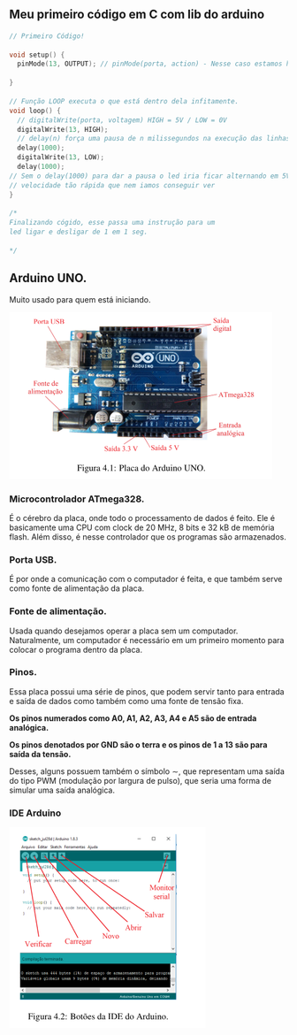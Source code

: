 ## Meu primeiro código em C com lib do arduino

```cpp
// Primeiro Código!

void setup() {
  pinMode(13, OUTPUT); // pinMode(porta, action) - Nesse caso estamos habilitando a PORTA 13 para saída de tensão

}

// Função LOOP executa o que está dentro dela infitamente.
void loop() {
  // digitalWrite(porta, voltagem) HIGH = 5V / LOW = 0V
  digitalWrite(13, HIGH);
  // delay(n) força uma pausa de n milissegundos na execução das linhas de comando.
  delay(1000);
  digitalWrite(13, LOW);
  delay(1000);
// Sem o delay(1000) para dar a pausa o led iria ficar alternando em 5V e 0V em uma
// velocidade tão rápida que nem iamos conseguir ver
}

/*
Finalizando cógido, esse passa uma instrução para um
led ligar e desligar de 1 em 1 seg.

*/
```

## Arduino UNO.

Muito usado para quem está iniciando.

![Arduino UNO](img/arduinoUNO.png)

### **Microcontrolador ATmega328.**

É o cérebro da placa, onde todo o processamento de dados é feito. Ele é basicamente uma CPU com clock de 20 MHz, 8 bits e 32 kB de memória flash. Além disso, é nesse controlador que os programas são armazenados.

### **Porta USB.**

É por onde a comunicação com o computador é feita, e que também serve como fonte de alimentação da placa.

### Fonte de alimentação.

Usada quando desejamos operar a placa sem um computador. Naturalmente, um computador é necessário em um primeiro momento para colocar o programa dentro da placa.

### Pinos.

Essa placa possui uma série de pinos, que podem servir tanto para entrada e saída de dados como também como uma fonte de tensão fixa.

**Os pinos numerados como A0, A1, A2, A3, A4 e A5 são de entrada analógica.**

**Os pinos denotados por GND são o terra e os pinos de 1 a 13 são para saı́da da tensão.**

Desses, alguns possuem também o símbolo ∼, que representam uma saída do tipo PWM (modulação por largura de pulso), que seria uma forma de simular uma saı́da analógica.

### IDE Arduino

![arduino IDE](img/arduinoIDE.png)

